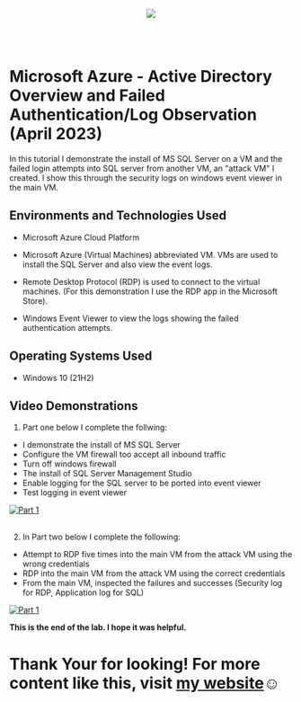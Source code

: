 <p align="center">
<img src="https://imgur.com/el8K3NN.png alt="Azure SecOps"/>
</p>
<br />
<br />

<h1>Microsoft Azure - Active Directory Overview and Failed Authentication/Log Observation (April 2023)</h1>
In this tutorial I demonstrate the install of MS SQL Server on a VM and the failed login attempts into SQL server from another VM, an "attack VM" I created. I show this through the security logs on windows event viewer in the main VM.<br />


<h2>Environments and Technologies Used</h2>

- Microsoft Azure Cloud Platform

- Microsoft Azure (Virtual Machines) abbreviated VM. VMs are used to install the SQL Server and also view the event logs.

- Remote Desktop Protocol (RDP) is used to connect to the virtual machines. (For this demonstration I use the RDP app in the Microsoft Store). 

- Windows Event Viewer to view the logs showing the failed authentication attempts.


<h2>Operating Systems Used </h2>

- Windows 10 (21H2)


<h2>Video Demonstrations</h2>


1. Part one below I complete the follwing:

- I demonstrate the install of MS SQL Server 
- Configure the VM firewall too accept all inbound traffic
- Turn off windows firewall
- The install of SQL Server Management Studio 
- Enable logging for the SQL server to be ported into event viewer
- Test logging in event viewer

[![Part 1](https://i.vimeocdn.com/video/1650064177-5193760ddb02d0d7f185e909b0eab8bf2d3271187ccbf9cb2452f964ae8e4d4e-d_295x166?r=pad)](https://vimeo.com/815368596 "Azure Lab Part 1")
<br />
<br />


2. In Part two below I complete the following:

- Attempt to RDP five times into the main VM from the attack VM using the wrong credentials
- RDP into the main VM from the attack VM using the correct credentials
- From the main VM, inspected the failures and successes (Security log for RDP, Application log for SQL)

[![Part 1](https://i.vimeocdn.com/video/1650064553-0578d5b933051abaa0dc9628a65d599e7605b3e2ff5f627fc168d9e7b3f471dc-d_295x166?r=pad)](https://vimeo.com/815395656 "Azure Lab Part 2")

<b>This is the end of the lab. I hope it was helpful.</b>


<h1>Thank Your for looking! For more content like this, visit <a href="https://exemplarysecurity.com">my website</a>☺</h1>













